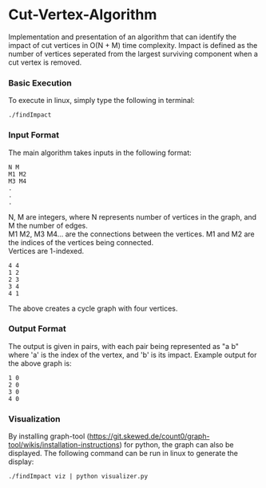 # Cut-Vertex-Algorithm
Implementation and presentation of an algorithm that can identify the impact of cut vertices in O(N + M) time complexity.
Impact is defined as the number of vertices seperated from the largest surviving component when a cut vertex is removed.

### Basic Execution
To execute in linux, simply type the following in terminal: 
```
./findImpact
```
### Input Format
The main algorithm takes inputs in the following format:
```
N M
M1 M2
M3 M4
.
.
.
```
N, M are integers, where N represents number of vertices in the graph, and M the number of edges.   
M1 M2, M3 M4... are the connections between the vertices. M1 and M2 are the indices of the vertices being connected.  
Vertices are 1-indexed.   

```
4 4
1 2
2 3
3 4
4 1
```
The above creates a cycle graph with four vertices.

### Output Format
The output is given in pairs, with each pair being represented as "a b" where 'a' is the index of the vertex, and 'b' is its impact.
Example output for the above graph is:
```
1 0
2 0
3 0
4 0
```

### Visualization
By installing graph-tool (https://git.skewed.de/count0/graph-tool/wikis/installation-instructions) for python, the graph can also be displayed.
The following command can be run in linux to generate the display:
```
./findImpact viz | python visualizer.py
```
